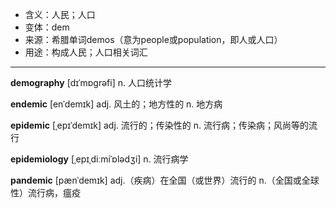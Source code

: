 - <span class="definition">含义：人民；人口</span>
- <span class="definition">变体：dem</span>
- <span class="definition">来源：希腊单词demos（意为people或population，即人或人口）</span>
- <span class="definition">用途：构成人民；人口相关词汇</span>

---

<span class="vocabulary">**demography**</span> [dɪˈmɒɡrəfi] n. 人口统计学  

<span class="vocabulary">**endemic**</span> [enˈdemɪk] adj. 风土的；地方性的 n. 地方病

<span class="vocabulary">**epidemic**</span> [ˌepɪˈdemɪk] adj. 流行的；传染性的 n. 流行病；传染病；风尚等的流行

<span class="vocabulary">**epidemiology**</span> [ˌepɪˌdiːmiˈɒlədʒi] n. 流行病学  

<span class="vocabulary">**pandemic**</span> [pænˈdemɪk] adj.（疾病）在全国（或世界）流行的 n.（全国或全球性）流行病，瘟疫

